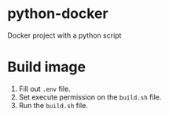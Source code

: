# python-docker
Docker project with a python script

# Build image
1. Fill out `.env` file.
2. Set execute permission on the `build.sh` file.
3. Run the `build.sh` file.
